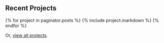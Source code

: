 <section class="prjs">
  <h2>Recent Projects</h2>

  {% for project in paginator.posts %}
    {% include project.markdown %}
  {% endfor %}

  <p>
    Or, <a href="/projects/">view all projects</a>.
  </p>
</section>

